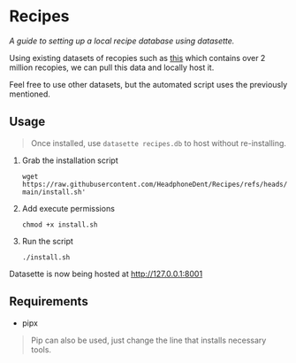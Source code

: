 # Recipes
*A guide to setting up a local recipe database using datasette.*

Using existing datasets of recopies such as [this](https://www.kaggle.com/datasets/saldenisov/recipenlg/data) which contains over 2 million recopies, we can pull this data and locally host it. 

Feel free to use other datasets, but the automated script uses the previously mentioned. 

## Usage
> Once installed, use ```datasette recipes.db``` to host without re-installing. 

1. Grab the installation script

    ```wget https://raw.githubusercontent.com/HeadphoneDent/Recipes/refs/heads/main/install.sh'```

2. Add execute permissions

   ```chmod +x install.sh```

3. Run the script

    ```./install.sh```

Datasette is now being hosted at http://127.0.0.1:8001

## Requirements
- pipx

> Pip can also be used, just change the line that installs necessary tools. 
